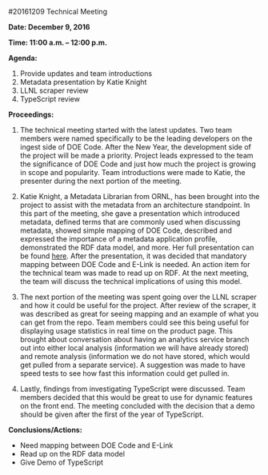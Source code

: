 #20161209 Technical Meeting 

**Date: December 9, 2016**

**Time: 11:00 a.m. – 12:00 p.m.**

**Agenda:**

1.	Provide updates and team introductions
2.	Metadata presentation by Katie Knight 
3.	LLNL scraper review
4.	TypeScript review

**Proceedings:**

1.	The technical meeting started with the latest updates. Two team members were named specifically to be the leading developers on the ingest side of DOE Code. After the New Year, the development side of the project will be made a priority. Project leads expressed to the team the significance of DOE Code and just how much the project is growing in scope and popularity. Team introductions were made to Katie, the presenter during the next portion of the meeting. 

2.	Katie Knight, a Metadata Librarian from ORNL, has been brought into the project to assist with the metadata from an architecture standpoint. In this part of the meeting, she gave a presentation which introduced metadata, defined terms that are commonly used when discussing metadata, showed simple mapping of DOE Code, described and expressed the importance of a metadata application profile, demonstrated the RDF data model, and more. Her full presentation can be found [here]( https://github.com/doecode/doecode/blob/master/docs/osti-technical/Metadata_Interoperability_tech.pptx). After the presentation, it was decided that mandatory mapping between DOE Code and E-Link is needed. An action item for the technical team was made to read up on RDF. At the next meeting, the team will discuss the technical implications of using this model. 

3.	The next portion of the meeting was spent going over the LLNL scraper and how it could be useful for the project. After review of the scraper, it was described as great for seeing mapping and an example of what you can get from the repo. Team members could see this being useful for displaying usage statistics in real time on the product page. This brought about conversation about having an analytics service branch out into either local analysis (information we will have already stored) and remote analysis (information we do not have stored, which would get pulled from a separate service). A suggestion was made to have speed tests to see how fast this information could get pulled in. 

4.	Lastly, findings from investigating TypeScript were discussed. Team members decided that this would be great to use for dynamic features on the front end. The meeting concluded with the decision that a demo should be given after the first of the year of TypeScript. 

**Conclusions/Actions:**

-	Need mapping between DOE Code and E-Link 
-	Read up on the RDF data model
-	Give Demo of TypeScript


